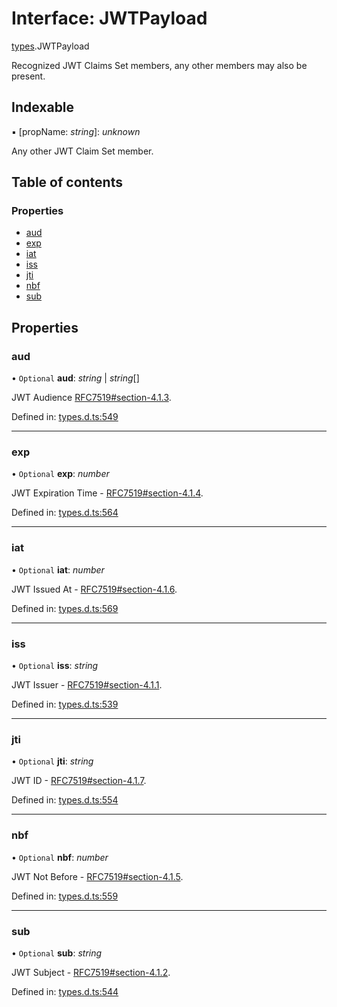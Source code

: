# Interface: JWTPayload

[types](../modules/types.md).JWTPayload

Recognized JWT Claims Set members, any other members
may also be present.

## Indexable

▪ [propName: *string*]: *unknown*

Any other JWT Claim Set member.

## Table of contents

### Properties

- [aud](types.jwtpayload.md#aud)
- [exp](types.jwtpayload.md#exp)
- [iat](types.jwtpayload.md#iat)
- [iss](types.jwtpayload.md#iss)
- [jti](types.jwtpayload.md#jti)
- [nbf](types.jwtpayload.md#nbf)
- [sub](types.jwtpayload.md#sub)

## Properties

### aud

• `Optional` **aud**: *string* \| *string*[]

JWT Audience [RFC7519#section-4.1.3](https://tools.ietf.org/html/rfc7519#section-4.1.3).

Defined in: [types.d.ts:549](https://github.com/panva/jose/blob/v3.11.4/src/types.d.ts#L549)

___

### exp

• `Optional` **exp**: *number*

JWT Expiration Time - [RFC7519#section-4.1.4](https://tools.ietf.org/html/rfc7519#section-4.1.4).

Defined in: [types.d.ts:564](https://github.com/panva/jose/blob/v3.11.4/src/types.d.ts#L564)

___

### iat

• `Optional` **iat**: *number*

JWT Issued At - [RFC7519#section-4.1.6](https://tools.ietf.org/html/rfc7519#section-4.1.6).

Defined in: [types.d.ts:569](https://github.com/panva/jose/blob/v3.11.4/src/types.d.ts#L569)

___

### iss

• `Optional` **iss**: *string*

JWT Issuer - [RFC7519#section-4.1.1](https://tools.ietf.org/html/rfc7519#section-4.1.1).

Defined in: [types.d.ts:539](https://github.com/panva/jose/blob/v3.11.4/src/types.d.ts#L539)

___

### jti

• `Optional` **jti**: *string*

JWT ID - [RFC7519#section-4.1.7](https://tools.ietf.org/html/rfc7519#section-4.1.7).

Defined in: [types.d.ts:554](https://github.com/panva/jose/blob/v3.11.4/src/types.d.ts#L554)

___

### nbf

• `Optional` **nbf**: *number*

JWT Not Before - [RFC7519#section-4.1.5](https://tools.ietf.org/html/rfc7519#section-4.1.5).

Defined in: [types.d.ts:559](https://github.com/panva/jose/blob/v3.11.4/src/types.d.ts#L559)

___

### sub

• `Optional` **sub**: *string*

JWT Subject - [RFC7519#section-4.1.2](https://tools.ietf.org/html/rfc7519#section-4.1.2).

Defined in: [types.d.ts:544](https://github.com/panva/jose/blob/v3.11.4/src/types.d.ts#L544)
